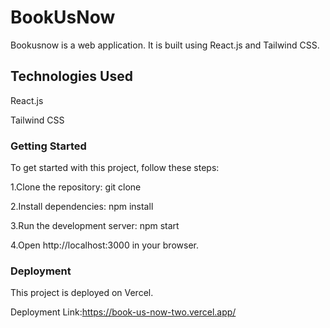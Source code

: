 # BookUsNow

Bookusnow is a web application. It is built using React.js and Tailwind CSS.

## Technologies Used

React.js

Tailwind CSS

### Getting Started
To get started with this project, follow these steps:

1.Clone the repository: git clone <repository-url> 

2.Install dependencies: npm install

3.Run the development server: npm start

4.Open http://localhost:3000 in your browser.


### Deployment

This project is deployed on Vercel.

Deployment Link:https://book-us-now-two.vercel.app/
